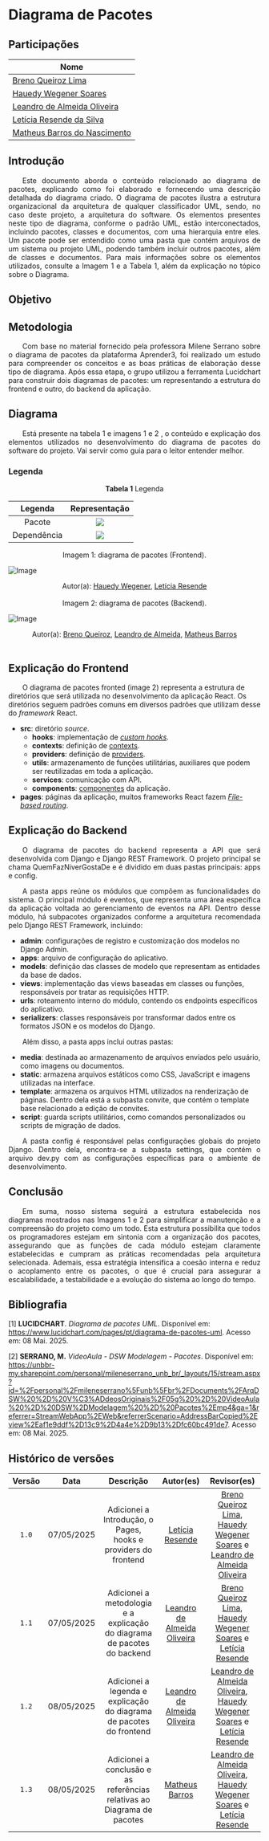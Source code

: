 # Diagrama de Pacotes

## Participações

| Nome                      |
|---------------------------|
| [Breno Queiroz Lima](https://github.com/brenob6) |
| [Hauedy Wegener Soares](https://github.com/HauedyWS)   |
| [Leandro de Almeida Oliveira](https://github.com/leomitx10)  |
| [Letícia Resende da Silva ](https://github.com/LeticiaResende23) |
| [Matheus Barros do Nascimento](https://github.com/Ninja-Haiyai) |

## Introdução 

<p align="justify"> &emsp;&emsp;Este documento aborda o conteúdo relacionado ao diagrama de pacotes, explicando como foi elaborado e fornecendo uma descrição detalhada do diagrama criado. O diagrama de pacotes ilustra a estrutura organizacional da arquitetura de qualquer classificador UML, sendo, no caso deste projeto, a arquitetura do software. Os elementos presentes neste tipo de diagrama, conforme o padrão UML, estão interconectados, incluindo pacotes, classes e documentos, com uma hierarquia entre eles. Um pacote pode ser entendido como uma pasta que contém arquivos de um sistema ou projeto UML, podendo também incluir outros pacotes, além de classes e documentos. Para mais informações sobre os elementos utilizados, consulte a Imagem 1 e a Tabela 1, além da explicação no tópico sobre o Diagrama.</p>

## Objetivo

## Metodologia

<p align="justify">&emsp;&emsp;Com base no material fornecido pela professora Milene Serrano sobre o diagrama de pacotes da plataforma Aprender3, foi realizado um estudo para compreender os conceitos e as boas práticas de elaboração desse tipo de diagrama. Após essa etapa, o grupo utilizou a ferramenta Lucidchart para construir dois diagramas de pacotes: um representando a estrutura do frontend e outro, do backend da aplicação.</p>

## Diagrama

<p align="justify"> &emsp;&emsp;Está presente na tabela 1 e imagens 1 e 2 , o conteúdo e explicação dos elementos utilizados no desenvolvimento do diagrama de pacotes do software do projeto. Vai servir como guia para o leitor entender melhor.</p>

### Legenda


<center>

**Tabela 1** Legenda

| Legenda |    Representação    |
| :----: | :--------: |
| Pacote  | ![](./assets/legenda-pacote.png) |
| Dependência  |  ![](./assets/legenda-dependecia.png)|

</center>


<center>Imagem 1: diagrama de pacotes (Frontend).</center>

![Image](https://github.com/user-attachments/assets/d0906910-2502-4940-b32c-b4618eb70009)

<center>Autor(a): <a href="https://github.com/HauedyWS" target = "_blank">Hauedy Wegener</a>, <a href="https://github.com/LeticiaResende23" target = "_blank">Letícia Resende</a></center>

<br>

<center>Imagem 2: diagrama de pacotes (Backend).</center>

![Image](https://github.com/leomitx10/leomitx10/blob/main/jdsdsajkhdsajkhjdsak.png?raw=true)

<center>Autor(a): <a href="https://github.com/brenob6" target = "_blank">Breno Queiroz</a>, <a href="https://github.com/leomitx10" target = "_blank">Leandro de Almeida</a>, <a href="https://github.com/Ninja-Haiyai" target = "_blank">Matheus Barros</a></center>

<br>

## Explicação do Frontend


&emsp;&emsp;O diagrama de pacotes fronted (image 2) representa a estrutura de diretórios que será utilizada no desenvolvimento da aplicação React. Os
diretórios seguem padrões comuns em diversos padrões que utilizam desse do *framework* React.

- **src**: diretório *source*.
    - **hooks**: implementação de [*custom hooks*](https://react.dev/learn/reusing-logic-with-custom-hooks).
    - **contexts**: definição de [contexts](https://react.dev/reference/react/createContext).
    - **providers**: definição de [providers](https://react.dev/reference/react/createContext#provider).
    - **utils**: armazenamento de funções utilitárias, auxiliares que podem ser reutilizadas em toda a aplicação. 
    - **services**: comunicação com API.
    - **components**: [componentes](https://react.dev/learn/your-first-component) da aplicação.
- **pages**: páginas da aplicação, muitos frameworks React fazem [*File-based routing*](https://nextjs.org/docs/pages).

## Explicação do Backend

<p align="justify"> &emsp;&emsp;O diagrama de pacotes do backend representa a API que será desenvolvida com Django e Django REST Framework. O projeto principal se chama QuemFazNiverGostaDe e é dividido em duas pastas principais: apps e config.</p>

<p align="justify"> &emsp;&emsp;A pasta apps reúne os módulos que compõem as funcionalidades do sistema. O principal módulo é eventos, que representa uma área específica da aplicação voltada ao gerenciamento de eventos na API. Dentro desse módulo, há subpacotes organizados conforme a arquitetura recomendada pelo Django REST Framework, incluindo:</p>

* **admin**: configurações de registro e customização dos modelos no Django Admin.
* **apps**: arquivo de configuração do aplicativo.
* **models**: definição das classes de modelo que representam as entidades da base de dados.
* **views**: implementação das views baseadas em classes ou funções, responsáveis por tratar as requisições HTTP.
* **urls**: roteamento interno do módulo, contendo os endpoints específicos do aplicativo.
* **serializers**: classes responsáveis por transformar dados entre os formatos JSON e os modelos do Django.

<p align="justify"> &emsp;&emsp;Além disso, a pasta apps inclui outras pastas:</p>

* **media**: destinada ao armazenamento de arquivos enviados pelo usuário, como imagens ou documentos.
* **static**: armazena arquivos estáticos como CSS, JavaScript e imagens utilizadas na interface.
* **template**:  armazena os arquivos HTML utilizados na renderização de páginas. Dentro dela está a subpasta convite, que contém o template base relacionado a edição de convites.
* **script**: guarda scripts utilitários, como comandos personalizados ou scripts de migração de dados.

<p align="justify"> &emsp;&emsp;A pasta config é responsável pelas configurações globais do projeto Django. Dentro dela, encontra-se a subpasta settings, que contém o arquivo dev.py com as configurações específicas para o ambiente de desenvolvimento.</p>

## Conclusão

<p align="justify"> &emsp;&emsp;Em suma, nosso sistema seguirá a estrutura estabelecida nos diagramas mostrados nas Imagens 1 e 2 para simplificar a manutenção e a compreensão do projeto como um todo. Esta estrutura possibilita que todos os programadores estejam em sintonia com a organização dos pacotes, assegurando que as funções de cada módulo estejam claramente estabelecidas e cumpram as práticas recomendadas pela arquitetura selecionada. Ademais, essa estratégia intensifica a coesão interna e reduz o acoplamento entre os pacotes, o que é crucial para assegurar a escalabilidade, a testabilidade e a evolução do sistema ao longo do tempo.</p>

## Bibliografia

[1] **LUCIDCHART**. *Diagrama de pacotes UML*. Disponível em: <https://www.lucidchart.com/pages/pt/diagrama-de-pacotes-uml>. Acesso em: 08 Mai. 2025.

[2] **SERRANO, M.** *VideoAula - DSW Modelagem - Pacotes*. Disponível em: <https://unbbr-my.sharepoint.com/personal/mileneserrano_unb_br/_layouts/15/stream.aspx?id=%2Fpersonal%2Fmileneserrano%5Funb%5Fbr%2FDocuments%2FArqDSW%20%2D%20V%C3%ADdeosOriginais%2F05g%20%2D%20VideoAula%20%2D%20DSW%2DModelagem%20%2D%20Pacotes%2Emp4&ga=1&referrer=StreamWebApp%2EWeb&referrerScenario=AddressBarCopied%2Eview%2Eaf1e9ddf%2D13c9%2D4a4e%2D9b13%2Dfc60bc491de7>. Acesso em: 08 Mai. 2025.


## Histórico de versões

| Versão |    Data    |                       Descrição                       |                       Autor(es)                        |                      Revisor(es)                       |
| :----: | :--------: | :---------------------------------------------------: | :----------------------------------------------------: | :----------------------------------------------------: |
| `1.0`  | 07/05/2025 | Adicionei a Introdução, o Pages, hooks e providers do frontend   | [Letícia Resende](https://github.com/LeticiaResende23)     | [Breno Queiroz Lima](https://github.com/brenob6), [Hauedy Wegener Soares](https://github.com/HauedyWS) e [Leandro de Almeida Oliveira](https://github.com/leomitx10) |
| `1.1`  | 07/05/2025 | Adicionei a metodologia e a explicação do diagrama de pacotes do backend  | [Leandro de Almeida Oliveira](https://github.com/leomitx10)     | [Breno Queiroz Lima](https://github.com/brenob6), [Hauedy Wegener Soares](https://github.com/HauedyWS) e [Letícia Resende](https://github.com/LeticiaResende23) |
| `1.2`  | 08/05/2025 | Adicionei a legenda e explicação do diagrama de pacotes do frontend  | [Leandro de Almeida Oliveira](https://github.com/leomitx10)     | [Leandro de Almeida Oliveira](https://github.com/leomitx10), [Hauedy Wegener Soares](https://github.com/HauedyWS) e [Letícia Resende](https://github.com/LeticiaResende23) |
| `1.3`  | 08/05/2025 | Adicionei a conclusão e as referências relativas ao Diagrama de pacotes  | [Matheus Barros](https://github.com/Ninja-Haiyai)     | [Leandro de Almeida Oliveira](https://github.com/leomitx10), [Hauedy Wegener Soares](https://github.com/HauedyWS) e [Letícia Resende](https://github.com/LeticiaResende23) |
